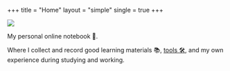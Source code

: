 +++
title = "Home"
layout = "simple"
single = true
+++

<div class="home">
    <img src="/favicon.png">
    <p>My personal online notebook 📓.</p>
    <p>Where I collect and record good learning materials 📚, <a href="/categories/tools/">tools 🛠</a>, and my own experience during studying and working.</p>
</div>
